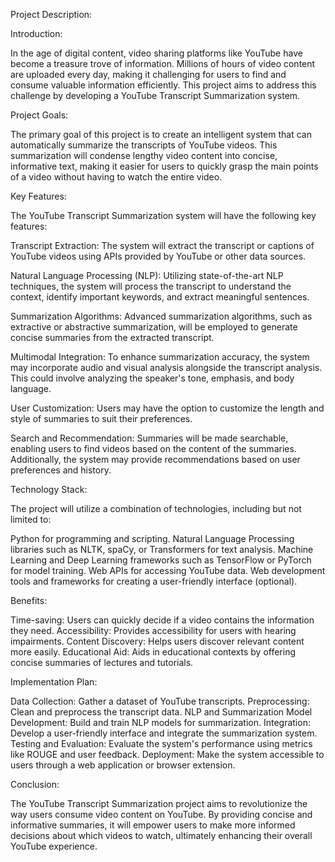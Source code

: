 Project Description:

Introduction:

In the age of digital content, video sharing platforms like YouTube have become a treasure trove of information. Millions of hours of video content are uploaded every day, making it challenging for users to find and consume valuable information efficiently. This project aims to address this challenge by developing a YouTube Transcript Summarization system.

Project Goals:

The primary goal of this project is to create an intelligent system that can automatically summarize the transcripts of YouTube videos. This summarization will condense lengthy video content into concise, informative text, making it easier for users to quickly grasp the main points of a video without having to watch the entire video.

Key Features:

The YouTube Transcript Summarization system will have the following key features:

Transcript Extraction: The system will extract the transcript or captions of YouTube videos using APIs provided by YouTube or other data sources.

Natural Language Processing (NLP): Utilizing state-of-the-art NLP techniques, the system will process the transcript to understand the context, identify important keywords, and extract meaningful sentences.

Summarization Algorithms: Advanced summarization algorithms, such as extractive or abstractive summarization, will be employed to generate concise summaries from the extracted transcript.

Multimodal Integration: To enhance summarization accuracy, the system may incorporate audio and visual analysis alongside the transcript analysis. This could involve analyzing the speaker's tone, emphasis, and body language.

User Customization: Users may have the option to customize the length and style of summaries to suit their preferences.

Search and Recommendation: Summaries will be made searchable, enabling users to find videos based on the content of the summaries. Additionally, the system may provide recommendations based on user preferences and history.

Technology Stack:

The project will utilize a combination of technologies, including but not limited to:

Python for programming and scripting. Natural Language Processing libraries such as NLTK, spaCy, or Transformers for text analysis. Machine Learning and Deep Learning frameworks such as TensorFlow or PyTorch for model training. Web APIs for accessing YouTube data. Web development tools and frameworks for creating a user-friendly interface (optional).

Benefits:

Time-saving: Users can quickly decide if a video contains the information they need. Accessibility: Provides accessibility for users with hearing impairments. Content Discovery: Helps users discover relevant content more easily. Educational Aid: Aids in educational contexts by offering concise summaries of lectures and tutorials.

Implementation Plan:

Data Collection: Gather a dataset of YouTube transcripts. Preprocessing: Clean and preprocess the transcript data. NLP and Summarization Model Development: Build and train NLP models for summarization. Integration: Develop a user-friendly interface and integrate the summarization system. Testing and Evaluation: Evaluate the system's performance using metrics like ROUGE and user feedback. Deployment: Make the system accessible to users through a web application or browser extension.

Conclusion:

The YouTube Transcript Summarization project aims to revolutionize the way users consume video content on YouTube. By providing concise and informative summaries, it will empower users to make more informed decisions about which videos to watch, ultimately enhancing their overall YouTube experience.
